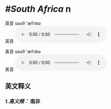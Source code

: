 # ***\#South Africa*** n
英音 saʊθ 'æfrɪkə  
英音
<audio src="./media/South Africa1.aac" controls="controls"></audio>

美音 saʊθ 'æfrɪkə  
美音
<audio src="./media/South Africa.aac" controls="controls"></audio>



  

英文释义
---
### 1.*高义频：* **南非**  


